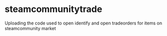 # steamcommunitytrade
Uploading the code used to open identify and open tradeorders for items on steamcommunity market
